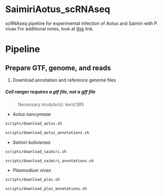 # SaimiriAotus_scRNAseq
scRNAseq pipeline for experimental infection of Aotus and Saimiri with P. vivax
For additional notes, look at [this](https://bioinformaticsworkbook.org/dataAnalysis/RNA-Seq/Single_Cell_RNAseq/Chromium_Cell_Ranger.html#gsc.tab=0) link.


# Pipeline
##  Prepare GTF, genome, and reads

1. Download annotation and reference genome files 
##### ***Cell ranger requires a gtf file, not a gff file*** 
> Necessary module(s): kent/385

  * _Aotus nancymaae_

```bash
scripts/download_aotus.sh
```
```bash
scripts/download_aotus_annotations.sh
```

  * _Saimiri boliviensis_
  
```bash
scripts/download_saimiri.sh
```
```bash
scripts/download_saimiri_annotations.sh
```

  * _Plasmodium vivax_
  
```bash
scripts/download_plas.sh
```
```bash
scripts/download_plas_annotations.sh

